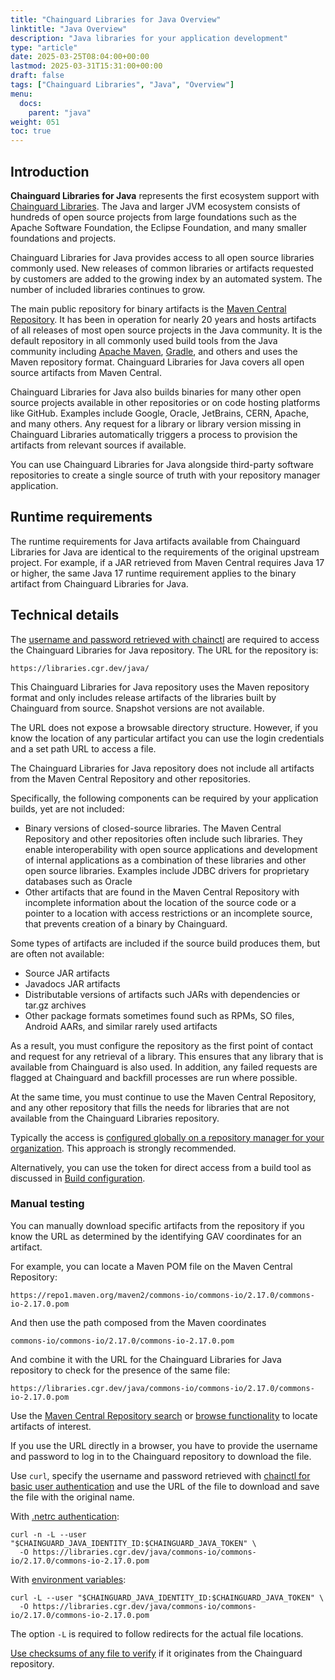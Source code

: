 ```yaml
---
title: "Chainguard Libraries for Java Overview"
linktitle: "Java Overview"
description: "Java libraries for your application development"
type: "article"
date: 2025-03-25T08:04:00+00:00
lastmod: 2025-03-31T15:31:00+00:00
draft: false
tags: ["Chainguard Libraries", "Java", "Overview"]
menu:
  docs:
    parent: "java"
weight: 051
toc: true
---
```


## Introduction

**Chainguard Libraries for Java** represents the first ecosystem support with
[Chainguard Libraries](/chainguard/libraries/overview/). The Java and larger JVM
ecosystem consists of hundreds of open source projects from large foundations
such as the Apache Software Foundation, the Eclipse Foundation, and many smaller
foundations and projects. 

Chainguard Libraries for Java provides access to all open source libraries
commonly used. New releases of common libraries or artifacts requested by
customers are added to the growing index by an automated system. The number of
included libraries continues to grow.

The main public repository for binary artifacts is the [Maven Central
Repository](https://central.sonatype.com/). It has been in operation for  nearly
20 years and hosts artifacts of all releases of most open source projects in the
Java community.  It is the default repository in all commonly used build tools
from the Java community including [Apache Maven](https://maven.apache.org/),
[Gradle](https://gradle.org/), and others and uses the Maven repository format.
Chainguard Libraries for Java covers all open source artifacts from Maven
Central.

Chainguard Libraries for Java also builds binaries for many other open source
projects available in other repositories or on code hosting platforms like
GitHub. Examples include Google, Oracle, JetBrains, CERN, Apache, and many
others. Any request for a library or library version missing in Chainguard
Libraries automatically triggers a process to provision the artifacts from
relevant sources if available. 

You can use Chainguard Libraries for Java alongside third-party software
repositories to create a single source of truth with your repository manager
application. 

## Runtime requirements

The runtime requirements for Java artifacts available from Chainguard Libraries
for Java are identical to the requirements of the original upstream project. For
example, if a JAR retrieved from Maven Central requires Java 17 or higher, the
same Java 17 runtime requirement applies to the binary artifact from Chainguard
Libraries for Java.

## Technical details

The [username and password retrieved with
chainctl](/chainguard/libraries/access/) are required to access the Chainguard
Libraries for Java repository. The URL for the repository is:

```
https://libraries.cgr.dev/java/
```

This Chainguard Libraries for Java repository uses the Maven repository format
and only includes release artifacts of the libraries built by Chainguard from
source. Snapshot versions are not available.

The URL does not expose a browsable directory structure. However, if you know the
location of any particular artifact you can use the login credentials and a set
path URL to access a file.

The Chainguard Libraries for Java repository does not include all artifacts from
the Maven Central Repository and other repositories.

Specifically, the following components can be required by your application
builds, yet are not included:

* Binary versions of closed-source libraries. The Maven Central Repository and
  other repositories often include such libraries. They enable interoperability
  with open source applications and development of internal applications as a
  combination of these libraries and other open source libraries. Examples include
  JDBC drivers for proprietary databases such as Oracle
* Other artifacts that are found in the Maven Central Repository with incomplete
  information about the location of the source code or a pointer to a location
  with access restrictions or an incomplete source, that prevents creation of a
  binary by Chainguard.

Some types of artifacts are included if the source build produces them, but are
often not available:

* Source JAR artifacts
* Javadocs JAR artifacts
* Distributable versions of artifacts such JARs with dependencies or tar.gz archives
* Other package formats sometimes found such as RPMs, SO files, Android AARs,
  and similar rarely used artifacts

As a result, you must configure the repository as the first point of contact and
request for any retrieval of a library. This ensures that any library that is
available from Chainguard is also used. In addition, any failed requests are
flagged at Chainguard and backfill processes are run where possible.

At the same time, you must continue to use the Maven Central Repository, and any
other repository that fills the needs for libraries that are not available from
the Chainguard Libraries repository.

Typically the access is [configured globally on a repository manager for your
organization](/chainguard/libraries/java/global-configuration/). This approach
is strongly recommended. 

Alternatively, you can use the token for direct access from a build tool as
discussed in [Build
configuration](/chainguard/libraries/java/build-configuration/).

<a id="java-repo-test">

### Manual testing

You can manually download specific artifacts from the repository if you know the
URL as determined by the identifying GAV coordinates for an artifact.

For example, you can locate a Maven POM file on the Maven Central Repository:

```
https://repo1.maven.org/maven2/commons-io/commons-io/2.17.0/commons-io-2.17.0.pom
```

And then use the path composed from the Maven coordinates

```
commons-io/commons-io/2.17.0/commons-io-2.17.0.pom
```

And combine it with the URL for the Chainguard Libraries for Java repository to
check for the presence of the same file:

```
https://libraries.cgr.dev/java/commons-io/commons-io/2.17.0/commons-io-2.17.0.pom
```

Use the [Maven Central Repository search](https://central.sonatype.com/) or
[browse functionality](https://repo1.maven.org/maven2/) to locate artifacts of
interest.

If you use the URL directly in a browser, you have to provide the username and
password to log in to the Chainguard repository to download the file.

Use `curl`, specify the username and password retrieved with [chainctl for basic
user authentication](/chainguard/libraries/access) and use the URL of the file to
download and save the file with the original name.

With [.netrc authentication](/chainguard/libraries/access/#netrc):

```
curl -n -L --user "$CHAINGUARD_JAVA_IDENTITY_ID:$CHAINGUARD_JAVA_TOKEN" \
  -O https://libraries.cgr.dev/java/commons-io/commons-io/2.17.0/commons-io-2.17.0.pom
```

With [environment variables](/chainguard/libraries/access/#env):

```
curl -L --user "$CHAINGUARD_JAVA_IDENTITY_ID:$CHAINGUARD_JAVA_TOKEN" \
  -O https://libraries.cgr.dev/java/commons-io/commons-io/2.17.0/commons-io-2.17.0.pom
```

The option `-L` is required to follow redirects for the actual file locations.

[Use checksums of any file to
verify](/chainguard/libraries/java/management/#java-verification) if it
originates from the Chainguard repository.
